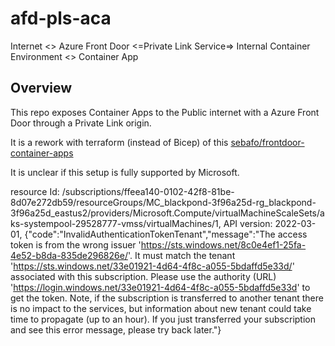 # afd-pls-aca

Internet &lt;> Azure Front Door &lt;=Private Link Service=> Internal Container Environment &lt;> Container App

## Overview

This repo exposes Container Apps to the Public internet with a Azure Front Door through a Private Link origin.

It is a rework with terraform (instead of Bicep) of this [sebafo/frontdoor-container-apps](https://github.com/sebafo/frontdoor-container-apps)

It is unclear if this setup is fully supported by Microsoft.



resource Id: /subscriptions/ffeea140-0102-42f8-81be-8d07e272db59/resourceGroups/MC_blackpond-3f96a25d-rg_blackpond-3f96a25d_eastus2/providers/Microsoft.Compute/virtualMachineScaleSets/aks-systempool-29528777-vmss/virtualMachines/1, API version: 2022-03-01, {"code":"InvalidAuthenticationTokenTenant","message":"The access token is from the wrong issuer '<https://sts.windows.net/8c0e4ef1-25fa-4e52-b8da-835de296826e/>'. It must match the tenant '<https://sts.windows.net/33e01921-4d64-4f8c-a055-5bdaffd5e33d/>' associated with this subscription. Please use the authority (URL) '<https://login.windows.net/33e01921-4d64-4f8c-a055-5bdaffd5e33d>' to get the token. Note, if the subscription is transferred to another tenant there is no impact to the services, but information about new tenant could take time to propagate (up to an hour). If you just transferred your subscription and see this error message, please try back later."}
